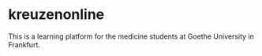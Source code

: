 # kreuzenonline
This is a learning platform for the medicine students at Goethe University in Frankfurt.
